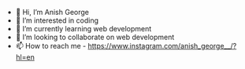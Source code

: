 - 👋 Hi, I’m Anish George
- 👀 I’m interested in coding
- 🌱 I’m currently learning web development
- 💞️ I’m looking to collaborate on web development
- 📫 How to reach me - https://www.instagram.com/anish_george__/?hl=en

<!---
legendanish/legendanish is a ✨ special ✨ repository because its `README.md` (this file) appears on your GitHub profile.
You can click the Preview link to take a look at your changes.
--->
